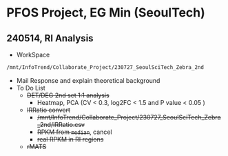 # PFOS Project, EG Min (SeoulTech)

## 240514, RI Analysis

* WorkSpace

```bash
/mnt/InfoTrend/Collaborate_Project/230727_SeoulSciTech_Zebra_2nd
```

* Mail Response and explain theoretical background
* To Do List
  * ~~DET/DEG 2nd set 1:1 analysis~~
    * Heatmap, PCA  (CV < 0.3, log2FC < 1.5 and P value < 0.05 )
  * ~~IRRatio convert~~
    * ~~/mnt/InfoTrend/Collaborate\_Project/230727\_SeoulSciTech\_Zebra\_2nd/IRRatio.csv~~
    * ~~RPKM from `median`~~, cancel
    * ~~real RPKM in RI regions~~
  * ~~rMATS~~
